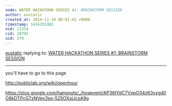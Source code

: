 ```yaml
---
node: WATER HACKATHON SERIES #1: BRAINSTORM SESSION
author: eustatic
created_at: 2014-11-19 00:01:42 +0000
timestamp: 1416355302
nid: 11334
cid: 10791
uid: 379
---
```




[eustatic](../profile/eustatic) replying to: [WATER HACKATHON SERIES #1: BRAINSTORM SESSION](../notes/eustatic/11-11-2014/water-hackathon-series-1-brainstorm-session)

----
you'll have to go to this page

http://publiclab.org/wiki/openhour

https://plus.google.com/hangouts/_/hoaevent/AP36tYdC7VxpO34z63yzgd0O8kDTPcG7zNVev3px-525OXslJcsA9g